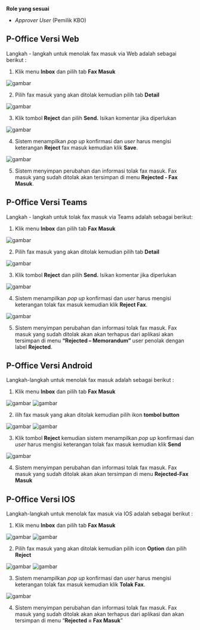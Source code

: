 **Role yang sesuai**

- *Approver User* (Pemilik KBO)

## **P-Office Versi Web**

Langkah - langkah untuk menolak fax masuk via Web adalah sebagai berikut :

1. Klik menu **Inbox** dan pilih tab **Fax Masuk**

![gambar](FaxMasuk/FM_WEB/TolakFM01.png) 

2. Pilih fax masuk yang akan ditolak kemudian pilih tab **Detail**

![gambar](FaxMasuk/FM_WEB/TolakFM02.png) 


3. Klik tombol **Reject** dan pilih **Send.** Isikan komentar jika diperlukan

![gambar](FaxMasuk/FM_WEB/TolakFM03.png) 

4. Sistem menampilkan *pop up* konfirmasi dan *user* harus mengisi keterangan **Reject** fax masuk kemudian klik **Save**.

![gambar](FaxMasuk/FM_WEB/TolakFM04.png) 

5. Sistem menyimpan perubahan dan informasi tolak fax masuk. Fax masuk yang sudah ditolak akan tersimpan di menu **Rejected - Fax Masuk**.

## **P-Office Versi Teams**

Langkah - langkah untuk tolak fax masuk via Teams adalah sebagai berikut:

1. Klik menu **Inbox** dan pilih tab **Fax Masuk**

![gambar](FaxMasuk/FM_Teams/FM15.png)

2. Pilih fax masuk yang akan ditolak kemudian pilih tab **Detail**

![gambar](FaxMasuk/FM_Teams/FM16.png)

3. Klik tombol **Reject** dan pilih **Send.** Isikan komentar jika diperlukan

![gambar](FaxMasuk/FM_Teams/FM17.png)

4. Sistem menampilkan *pop up* konfirmasi dan *user* harus mengisi keterangan tolak fax masuk kemudian klik **Reject Fax**.

![gambar](FaxMasuk/FM_Teams/FM18.png)

5.	Sistem menyimpan perubahan dan informasi tolak fax masuk. Fax masuk yang sudah ditolak akan akan terhapus dari aplikasi akan tersimpan di menu **“Rejected – Memorandum”** user penolak dengan label **Rejected**.

## **P-Office Versi Android**

Langkah-langkah untuk menolak fax masuk adalah sebagai berikut :

1. Klik menu **Inbox** dan pilih tab **Fax Masuk**

![gambar](FaxMasuk/FM_Android/TolakFM/A01.jpg) ![gambar](FaxMasuk/FM_Android/TolakFM/A02.jpg)

2. ilih fax masuk yang akan ditolak kemudian pilih ikon **tombol button**

![gambar](FaxMasuk/FM_Android/TolakFM/A03.jpg) ![gambar](FaxMasuk/FM_Android/TolakFM/A04.jpg)

3. Klik tombol **Reject** kemudian sistem menampilkan _pop up_ konfirmasi dan _user_ harus mengisi keterangan tolak fax masuk kemudian klik **Send**

![gambar](FaxMasuk/FM_Android/TolakFM/A05.jpg)

4. Sistem menyimpan perubahan dan informasi tolak fax masuk. Fax masuk yang sudah ditolak akan akan tersimpan di menu **Rejected-Fax Masuk**

## **P-Office Versi IOS**

Langkah-langkah untuk menolak fax masuk via IOS adalah sebagai berikut :

1. 	Klik menu **Inbox** dan pilih tab **Fax Masuk**


![gambar](FaxMasuk/FM_IOS/FM-14.1.png) ![gambar](FaxMasuk/FM_IOS/FM-14.2.png)

2. Pilih fax masuk yang akan ditolak kemudian pilih icon **Option** dan pilih **Reject**

![gambar](FaxMasuk/FM_IOS/FM-15.1.png) ![gambar](FaxMasuk/FM_IOS/FM-15.2.png)

3. Sistem menampilkan _pop up_ konfirmasi dan _user_ harus mengisi keterangan tolak fax masuk kemudian klik **Tolak Fax**.

![gambar](FaxMasuk/FM_IOS/FM-16.png)

4. Sistem menyimpan perubahan dan informasi tolak fax masuk. Fax masuk yang sudah ditolak akan akan terhapus dari aplikasi dan akan tersimpan  di menu “**Rejected = Fax Masuk**”
